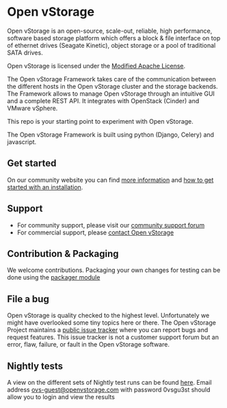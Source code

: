 # Open vStorage

Open vStorage is an open-source, scale-out, reliable, high performance, software based storage platform which offers a block & file interface on top of ethernet drives (Seagate Kinetic), object storage or a pool of traditional SATA drives. 

Open vStorage is licensed under the [Modified Apache License](http://www.openvstorage.org/OVS_NON_COMMERCIAL).

The Open vStorage Framework takes care of the communication between the different hosts in the Open vStorage cluster and the storage backends. The Framework allows to manage Open vStorage through an intuitive GUI and a complete REST API. It integrates with OpenStack (Cinder) and VMware vSphere.

This repo is your starting point to experiment with Open vStorage.
 
The Open vStorage Framework is built using python (Django, Celery) and javascript.

## Get started

On our community website you can find [more information](https://www.openvstorage.org) and [how to get started with an installation](https://www.openvstorage.org/doc/Installation).

## Support
* For community support, please visit our [community support forum](https://groups.google.com/forum/#!forum/open-vstorage)
* For commercial support, please [contact Open vStorage](https://www.openvstorage.com/contactus/) 

## Contribution & Packaging

We welcome contributions.
Packaging your own changes for testing can be done using the [packager module](packaging/generic/packager.py)

## File a bug
Open vStorage is quality checked to the highest level. Unfortunately we might have overlooked some tiny topics here or there. The Open vStorage Project maintains a [public issue tracker](https://github.com/openvstorage/openvstorage/issues) where you can report bugs and request features. This issue tracker is not a customer support forum but an error, flaw, failure, or fault in the Open vStorage software. 

## Nightly tests

A view on the different sets of Nightly test runs can be found [here](http://testrail.openvstorage.com/index.php?/runs/overview/10).
Email address ovs-guest@openvstorage.com with password 0vsgu3st should allow you to login and view the results
